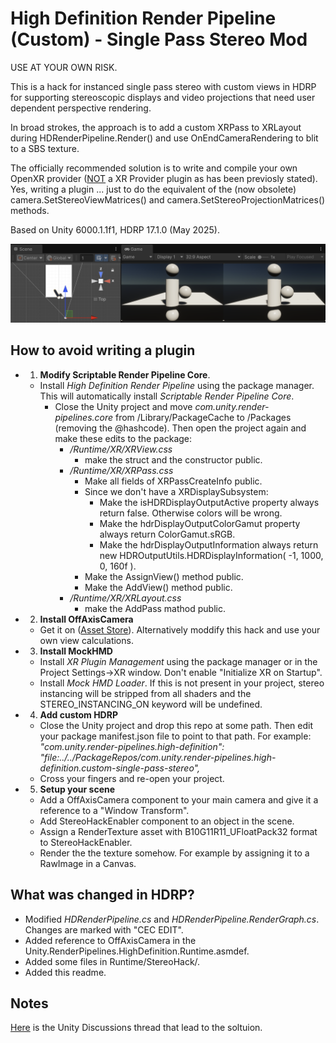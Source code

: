# High Definition Render Pipeline (Custom) - Single Pass Stereo Mod

USE AT YOUR OWN RISK.

This is a hack for instanced single pass stereo with custom views in HDRP for supporting stereoscopic displays and video projections that need user dependent perspective rendering.

In broad strokes, the approach is to add a custom XRPass to XRLayout during HDRenderPipeline.Render() and use OnEndCameraRendering to blit to a SBS texture.

The officially recommended solution is to write and compile your own OpenXR provider ([NOT](https://discussions.unity.com/t/using-unity-xr-sdk-to-build-my-own-ar-plug-in/904304/13) a XR Provider plugin as has been previosly stated). Yes, writing a plugin ... just to do the equivalent of the (now obsolete) camera.SetStereoViewMatrices() and camera.SetStereoProjectionMatrices() methods.

Based on Unity 6000.1.1f1, HDRP 17.1.0 (May 2025).

![HdrpCustomSinglePassStereo](https://github.com/cecarlsen/com.unity.render-pipelines.high-definition.custom-single-pass-stereo/blob/main/GithubImages~/HdrpCustomSinglePassStereo.png)

## How to avoid writing a plugin

- 1) **Modify Scriptable Render Pipeline Core**.
	- Install *High Definition Render Pipeline* using the package manager. This will automatically install *Scriptable Render Pipeline Core*.
		- Close the Unity project and move *com.unity.render-pipelines.core* from /Library/PackageCache to /Packages (removing the @hashcode). Then open the project again and make these edits to the package:
			- */Runtime/XR/XRView.css*
				- make the struct and the constructor public.
			- */Runtime/XR/XRPass.css*
				- Make all fields of XRPassCreateInfo public.
				- Since we don't have a XRDisplaySubsystem:
					- Make the isHDRDisplayOutputActive property always return false. Otherwise colors will be wrong.
					- Make the hdrDisplayOutputColorGamut property always return ColorGamut.sRGB.
					- Make the hdrDisplayOutputInformation always return new HDROutputUtils.HDRDisplayInformation( -1, 1000, 0, 160f ). 
				- Make the AssignView() method public.
				- Make the AddView() method public.
			- */Runtime/XR/XRLayout.css*
				- make the AddPass mathod public.
- 2) **Install OffAxisCamera**
	- Get it on ([Asset Store](https://assetstore.unity.com/packages/tools/camera/offaxiscamera-98991)). Alternatively moddify this hack and use your own view calculations.
- 3) **Install MockHMD**
	- Install *XR Plugin Management* using the package manager or in the Project Settings->XR window. Don't enable "Initialize XR on Startup".
	- Install *Mock HMD Loader*. If this is not present in your project, stereo instancing will be stripped from all shaders and the STEREO_INSTANCING_ON keyword will be undefined.
- 4) **Add custom HDRP**
	- Close the Unity project and drop this repo at some path. Then edit your package manifest.json file to point to that path. For example: *"com.unity.render-pipelines.high-definition": "file:../../PackageRepos/com.unity.render-pipelines.high-definition.custom-single-pass-stereo",*
	- Cross your fingers and re-open your project.
- 5) **Setup your scene**
	- Add a OffAxisCamera component to your main camera and give it a reference to a "Window Transform".
	- Add StereoHackEnabler component to an object in the scene.
	- Assign a RenderTexture asset with B10G11R11_UFloatPack32 format to StereoHackEnabler.
	- Render the the texture somehow. For example by assigning it to a RawImage in a Canvas.


## What was changed in HDRP?

- Modified *HDRenderPipeline.cs* and *HDRenderPipeline.RenderGraph.cs*. Changes are marked with "CEC EDIT".
- Added reference to OffAxisCamera in the Unity.RenderPipelines.HighDefinition.Runtime.asmdef.
- Added some files in Runtime/StereoHack/.
- Added this readme.



## Notes

[Here](https://discussions.unity.com/t/custom-single-pass-stereo-matrices-in-hdrp-how) is the Unity Discussions thread that lead to the soltuion.
